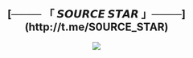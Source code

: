 <h2 align="center">
   [──── 「 𝙎𝙊𝙐𝙍𝘾𝙀 𝙎𝙏𝘼𝙍 」────](http://t.me/S0URCE_STAR) 
</h2>

<p align="center">
  <img src="https://graph.org/file/abc6b25ceb81316ab1e1e.jpg">
</p>

